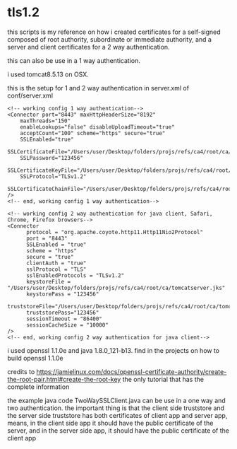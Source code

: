 # tls1.2

this scripts is my reference on how i created certificates for a self-signed 
composed of root authority, subordinate or immediate authority, and a server and
client certificates for a 2 way authentication. 

this can also be use in a 1 way authentication.

i used tomcat8.5.13 on OSX. 

this is the setup for 1 and 2 way authentication in server.xml of conf/server.xml


	<!-- working config 1 way authentication-->
	<Connector port="8443" maxHttpHeaderSize="8192"
		maxThreads="150"
		enableLookups="false" disableUploadTimeout="true"
		acceptCount="100" scheme="https" secure="true"
		SSLEnabled="true"
		SSLCertificateFile="/Users/user/Desktop/folders/projs/refs/ca4/root/ca/intermediate/certs/tomcatserver.cert.pem"
		SSLPassword="123456"
		SSLCertificateKeyFile="/Users/user/Desktop/folders/projs/refs/ca4/root/ca/intermediate/private/tomcatserver.key.pem" 
		SSLProtocol="TLSv1.2"
		SSLCertificateChainFile="/Users/user/Desktop/folders/projs/refs/ca4/root/ca/intermediate/certs/root.sub.ca.chain.cert.pem"
	/>
	<!-- end, working config 1 way authentication-->

	<!-- working config 2 way authentication for java client, Safari, Chrome, Firefox browsers-->
    <Connector
          protocol = "org.apache.coyote.http11.Http11Nio2Protocol"
          port = "8443"
          SSLEnabled = "true"
          scheme = "https"
          secure = "true"
          clientAuth = "true"
          sslProtocol = "TLS"
          sslEnabledProtocols = "TLSv1.2"
          keystoreFile = "/Users/user/Desktop/folders/projs/refs/ca4/root/ca/tomcatserver.jks"
          keystorePass = "123456"
          truststoreFile="/Users/user/Desktop/folders/projs/refs/ca4/root/ca/tomcatservertruststore.jks"
          truststorePass="123456"
          sessionTimeout = "86400"
          sessionCacheSize = "10000"
    />
	<!-- end, working config 2 way authentication for java client-->



i used openssl 1.1.0e and java 1.8.0_121-b13. find in the projects on how to build openssl 1.1.0e

credits to https://jamielinux.com/docs/openssl-certificate-authority/create-the-root-pair.html#create-the-root-key
the only tutorial that has the complete information

the example java code TwoWaySSLClient.java can be use in a one way and two authentication. the important thing is that the 
client side truststore and the server side truststore has both certificates of client app and server app, means,
in the client side app it should have the public certificate of the server, and in the server side app, it should have
the public certificate of the client app

